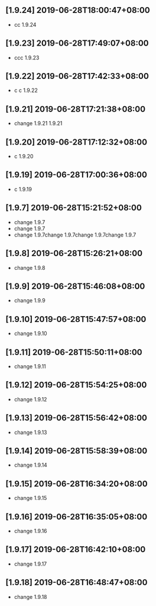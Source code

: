 ## [1.9.24] 2019-06-28T18:00:47+08:00
*  cc 1.9.24

## [1.9.23] 2019-06-28T17:49:07+08:00
*  ccc 1.9.23

## [1.9.22] 2019-06-28T17:42:33+08:00
*  c c 1.9.22

## [1.9.21] 2019-06-28T17:21:38+08:00
*  change 1.9.21 1.9.21

## [1.9.20] 2019-06-28T17:12:32+08:00
*  c 1.9.20

## [1.9.19] 2019-06-28T17:00:36+08:00
*  c 1.9.19

## [1.9.7] 2019-06-28T15:21:52+08:00
*  change 1.9.7
*  change 1.9.7
*  change 1.9.7change 1.9.7change 1.9.7change 1.9.7

## [1.9.8] 2019-06-28T15:26:21+08:00
*  change 1.9.8

## [1.9.9] 2019-06-28T15:46:08+08:00
*  change 1.9.9

## [1.9.10] 2019-06-28T15:47:57+08:00
*  change 1.9.10

## [1.9.11] 2019-06-28T15:50:11+08:00
*  change 1.9.11

## [1.9.12] 2019-06-28T15:54:25+08:00
*  change 1.9.12

## [1.9.13] 2019-06-28T15:56:42+08:00
*  change 1.9.13

## [1.9.14] 2019-06-28T15:58:39+08:00
*  change 1.9.14

## [1.9.15] 2019-06-28T16:34:20+08:00
*  change 1.9.15

## [1.9.16] 2019-06-28T16:35:05+08:00
*  change 1.9.16

## [1.9.17] 2019-06-28T16:42:10+08:00
*  change 1.9.17

## [1.9.18] 2019-06-28T16:48:47+08:00
*  change 1.9.18

